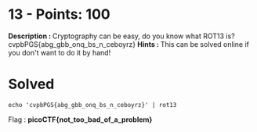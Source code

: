 # 13 - Points: 100
<b>Description : </b>Cryptography can be easy, do you know what ROT13 is? cvpbPGS{abg_gbb_onq_bs_n_ceboyrz}
<b>Hints : </b>This can be solved online if you don't want to do it by hand!
# Solved
```
echo 'cvpbPGS{abg_gbb_onq_bs_n_ceboyrz}' | rot13
```
Flag : <b>picoCTF{not_too_bad_of_a_problem}</b>
